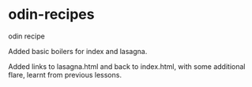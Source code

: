 # odin-recipes

odin recipe

Added basic boilers for index and lasagna.

Added links to lasagna.html and back to index.html, with some additional flare, learnt from previous lessons.
